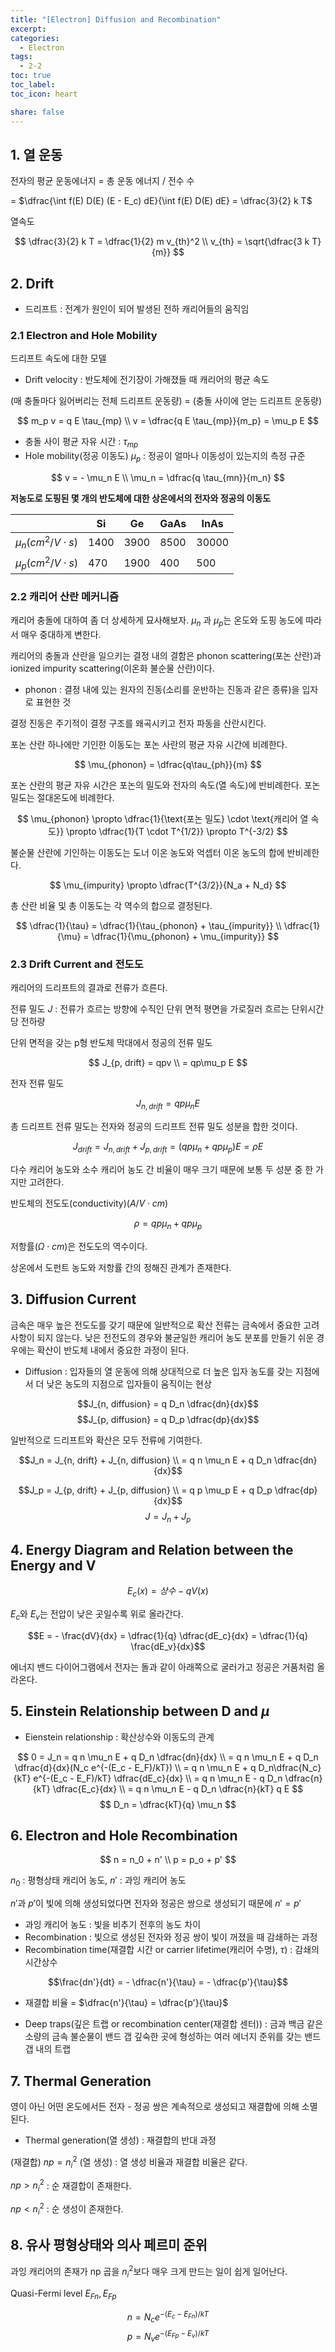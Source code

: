 ```yaml
---
title: "[Electron] Diffusion and Recombination"
excerpt:
categories:
  - Electron
tags:
  - 2-2
toc: true
toc_label: 
toc_icon: heart

share: false
---
```

## 1. 열 운동

전자의 평균 운동에너지 = 총 운동 에너지 / 전수 수

= $\dfrac{\int f(E) D(E) (E - E_c) dE}{\int f(E) D(E) dE}  = \dfrac{3}{2} k T$

열속도

$$
\dfrac{3}{2} k T = \dfrac{1}{2} m v_{th}^2
\\
v_{th} = \sqrt{\dfrac{3 k T}{m}}
$$

## 2. Drift

- 드리프트 : 전계가 원인이 되어 발생된 전하 캐리어들의 움직임

### 2.1 Electron and Hole Mobility

드리프트 속도에 대한 모델

- Drift velocity : 반도체에 전기장이 가해졌들 때 캐리어의 평균 속도

(매 충돌마다 잃어버리는 전체 드리프트 운동량) = (충돌 사이에 얻는 드리프트 운동량)

$$
m_p v = q E \tau_{mp}
\\
v = \dfrac{q E \tau_{mp}}{m_p} = \mu_p E
$$

- 충돌 사이 평균 자유 시간 : $\tau_{mp}$
- Hole mobility(정공 이동도) $\mu_p$ : 정공이 얼마나 이동성이 있는지의 측정 규준

$$
v = - \mu_n E
\\
\mu_n = \dfrac{q \tau_{mn}}{m_n}
$$

**저농도로 도핑된 몇 개의 반도체에 대한 상온에서의 전자와 정공의 이동도**

||Si|Ge|GaAs|InAs|
|---|---|---|---|---|
|$\mu_n(cm^2/V \cdot s)$|1400|3900|8500|30000|
|$\mu_p(cm^2/V \cdot s)$|470|1900|400|500|

### 2.2 캐리어 산란 메커니즘

캐리어 충돌에 대하여 좀 더 상세하게 묘사해보자. $\mu_n$ 과 $\mu_p$는 온도와 도핑 농도에 따라서 매우 중대하게 변한다.

캐리어의 충돌과 산란을 일으키는 결정 내의 결함은 phonon scattering(포논 산란)과 ionized impurity scattering(이온화 불순물 산란)이다.

- phonon : 결정 내에 있는 원자의 진동(소리를 운반하는 진동과 같은 종류)을 입자로 표현한 것

결정 진동은 주기적이 결정 구조를 왜곡시키고 전자 파동을 산란시킨다.

포논 산란 하나에만 기인한 이동도는 포논 사란의 평균 자유 시간에 비례한다.

$$
\mu_{phonon} = \dfrac{q\tau_{ph}}{m}
$$

포논 산란의 평균 자유 시간은 포논의 밀도와 전자의 속도(열 속도)에 반비례한다. 포논 밀도는 절대온도에 비례한다.

$$
\mu_{phonon}
\propto \dfrac{1}{\text{포논 밀도} \cdot \text{캐리어 열 속도}}
\propto \dfrac{1}{T \cdot T^{1/2}}
\propto T^{-3/2}
$$

불순물 산란에 기인하는 이동도는 도너 이온 농도와 억셉터 이온 농도의 합에 반비례한다.

$$
\mu_{impurity}
\propto \dfrac{T^{3/2}}{N_a + N_d}
$$

총 산란 비율 및 총 이동도는 각 역수의 합으로 결정된다.

$$
\dfrac{1}{\tau} = \dfrac{1}{\tau_{phonon} + \tau_{impurity}}
\\
\dfrac{1}{\mu} = \dfrac{1}{\mu_{phonon} + \mu_{impurity}}
$$

### 2.3 Drift Current and 전도도

캐리어의 드리프트의 결과로 전류가 흐른다.

전류 밀도 $J$ : 전류가 흐르는 방향에 수직인 단위 면적 평면을 가로질러 흐르는 단위시간 당 전하량

단위 면적을 갖는 p형 반도체 막대에서 정공의 전류 밀도

$$
J_{p, drift} = qpv
\\
= qp\mu_p E
$$

전자 전류 밀도

$$
J_{n, drift} = qp\mu_n E
$$

총 드리프트 전류 밀도는 전자와 정공의 드리프트 전류 밀도 성분을 합한 것이다.

$$
J_{drift} = J_{n, drift} + J_{p, drift} = (qp\mu_n + qp\mu_p) E = \rho E
$$

다수 캐리어 농도와 소수 캐리어 농도 간 비율이 매우 크기 때문에 보통 두 성분 중 한 가지만 고려한다.

반도체의 전도도(conductivity)($A/V \cdot cm$)

$$
\rho = qp\mu_n + qp\mu_p
$$

저항률($\Omega \cdot cm$)은 전도도의 역수이다.

상온에서 도펀트 농도와 저항률 간의 정해진 관계가 존재한다.

## 3. Diffusion Current

금속은 매우 높은 전도도를 갖기 때문에 일반적으로 확산 전류는 금속에서 중요한 고려 사항이 되지 않는다. 낮은 전전도의 경우와 불균일한 캐리어 농도 분포를 만들기 쉬운 경우에는 확산이 반도체 내에서 중요한 과정이 된다.

- Diffusion : 입자들의 열 운동에 의해 상대적으로 더 높은 입자 농도를 갖는 지점에서 더 낮은 농도의 지점으로 입자들이 움직이는 현상

$$J_{n, diffusion} = q D_n \dfrac{dn}{dx}$$
$$J_{p, diffusion} = q D_p \dfrac{dp}{dx}$$

일반적으로 드리프트와 확산은 모두 전류에 기여한다.

$$J_n = J_{n, drift} + J_{n, diffusion}
\\
= q n \mu_n E + q D_n \dfrac{dn}{dx}$$

$$J_p = J_{p, drift} + J_{p, diffusion}
\\
= q p \mu_p E + q D_p \dfrac{dp}{dx}$$
$$J = J_n + J_p$$

## 4. Energy Diagram and Relation between the Energy and V

$$E_c(x) = 상수 - q V(x)$$

$E_c$와 $E_v$는 전압이 낮은 곳일수록 위로 올라간다.

$$E = - \frac{dV}{dx} = \dfrac{1}{q} \dfrac{dE_c}{dx} = \dfrac{1}{q} \frac{dE_v}{dx}$$

에너지 밴드 다이어그램에서 전자는 돌과 같이 아래쪽으로 굴러가고 정공은 거품처럼 올라온다.

## 5. Einstein Relationship between D and $\mu$

- Eienstein relationship : 확산상수와 이동도의 관계

$$
0 = J_n = q n \mu_n E + q D_n \dfrac{dn}{dx} \\
= q n \mu_n E + q D_n \dfrac{d}{dx}(N_c e^{-(E_c - E_F)/kT}) \\
= q n \mu_n E + q D_n\dfrac{N_c}{kT} e^{-(E_c - E_F)/kT} \dfrac{dE_c}{dx} \\
= q n \mu_n E - q D_n \dfrac{n}{kT} \dfrac{E_c}{dx} \\
= q n \mu_n E - q D_n \dfrac{n}{kT} q E
$$
$$
D_n = \dfrac{kT}{q} \mu_n
$$

## 6. Electron and Hole Recombination

$$
n = n_0 + n' \\
p = p_o + p'
$$

$n_0$ : 평형상태 캐리어 농도, $n'$ : 과잉 캐리어 농도

$n'$과 $p'$이 빛에 의해 생성되었다면 전자와 정공은 쌍으로 생성되기 때문에 $n' = p'$

- 과잉 캐리어 농도 : 빛을 비추기 전후의 농도 차이
- Recombination : 빛으로 생성된 전자와 정공 쌍이 빛이 꺼졌을 때 감쇄하는 과정
- Recombination time(재결합 시간 or carrier lifetime(캐리어 수명), $\tau$) : 감쇄의 시간상수

$$\frac{dn'}{dt} = - \dfrac{n'}{\tau} = - \dfrac{p'}{\tau}$$

- 재결합 비율 = $\dfrac{n'}{\tau} = \dfrac{p'}{\tau}$

- Deep traps(깊은 트랩 or recombination center(재결합 센터)) : 금과 백금 같은 소량의 금속 불순물이 밴드 갭 깊숙한 곳에 형성하는 여러 에너지 준위를 갖는 밴드 갭 내의 트랩

## 7. Thermal Generation

영이 아닌 어떤 온도에서든 전자 - 정공 쌍은 계속적으로 생성되고 재결합에 의해 소멸된다.

- Thermal generation(열 생성) : 재결합의 반대 과정

(재결합) $np = n_i^2$ (열 생성) : 열 생성 비율과 재결합 비율은 같다.

$np > n_i^2$ : 순 재결합이 존재한다.

$np < n_i^2$ : 순 생성이 존재한다.

## 8. 유사 평형상태와 의사 페르미 준위

과잉 캐리어의 존재가 np 곱을 $n_i^2$보다 매우 크게 만드는 일이 쉽게 일어난다.

Quasi-Fermi level $E_{Fn}, E_{Fp}$

$$n = N_c e^{-(E_c - E_{Fn})/kT}$$
$$p = N_v e^{-(E_{Fp} - E_v)/kT}$$
